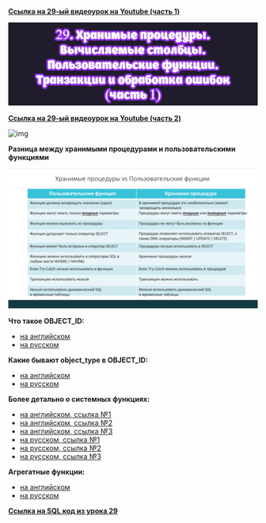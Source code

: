[**Ссылка на 29-ый видеоурок на Youtube (часть 1)**](https://youtu.be/EnQgPW-Se6w)

![img](https://github.com/AnatoliiBalakiriev/sql_video_course_for_beginners/blob/main/SQL-101%20Modules/Module%203/Lesson%2029/images/lesson%2029_1.png)

[**Ссылка на 29-ый видеоурок на Youtube (часть 2)**](https://youtu.be/n_QYoxjqYmo)

![img](hhttps://github.com/AnatoliiBalakiriev/sql_video_course_for_beginners/blob/main/SQL-101%20Modules/Module%203/Lesson%2029/images/lesson%2029_2.png)

**Разница между хранимыми процедурами и пользовательскими функциями**

![img](https://github.com/AnatoliiBalakiriev/sql_video_course_for_beginners/blob/main/SQL-101%20Modules/Module%203/Lesson%2029/images/%D0%A0%D0%B0%D0%B7%D0%BD%D0%B8%D1%86%D0%B0%20%D0%BC%D0%B5%D0%B6%D0%B4%D1%83%20%D1%85%D1%80%D0%B0%D0%BD%D0%B8%D0%BC%D1%8B%D0%BC%D0%B8%20%D0%BF%D1%80%D0%BE%D1%86%D0%B5%D0%B4%D1%83%D1%80%D0%B0%D0%BC%D0%B8%20%D0%B8%20%D0%BF%D0%BE%D0%BB%D1%8C%D0%B7%D0%BE%D0%B2%D0%B0%D1%82%D0%B5%D0%BB%D1%8C%D1%81%D0%BA%D0%B8%D0%BC%D0%B8%20%D1%84%D1%83%D0%BD%D0%BA%D1%86%D0%B8%D1%8F%D0%BC%D0%B8.png)

**Что такое OBJECT_ID:**
 - [на английском](https://docs.microsoft.com/en-us/sql/t-sql/functions/object-id-transact-sql?view=sql-server-ver15)
 - [на русском](https://docs.microsoft.com/ru-ru/sql/t-sql/functions/object-id-transact-sql?view=sql-server-ver15)

**Какие бывают object_type в OBJECT_ID:**
 - [на английском](https://docs.microsoft.com/en-us/sql/relational-databases/system-catalog-views/sys-objects-transact-sql?view=sql-server-ver15)
 - [на русском](https://docs.microsoft.com/ru-ru/sql/relational-databases/system-catalog-views/sys-objects-transact-sql?view=sql-server-ver15)

**Более детально о системных функциях:**
 - [на английском, ссылка №1](https://docs.microsoft.com/en-us/sql/t-sql/functions/functions?view=sql-server-ver15)
 - [на английском, ссылка №2](https://docs.microsoft.com/en-us/sql/relational-databases/system-functions/system-functions-category-transact-sql?view=sql-server-ver15)
 - [на английском, ссылка №3](https://docs.microsoft.com/en-us/sql/relational-databases/system-dynamic-management-views/system-dynamic-management-views?view=sql-server-ver15)
 - [на русском, ссылка №1](https://docs.microsoft.com/ru-ru/sql/t-sql/functions/functions?view=sql-server-ver15)
 - [на русском, ссылка №2](https://docs.microsoft.com/ru-ru/sql/relational-databases/system-functions/system-functions-category-transact-sql?view=sql-server-ver15)
 - [на русском, ссылка №3](https://docs.microsoft.com/ru-ru/sql/relational-databases/system-dynamic-management-views/system-dynamic-management-views?view=sql-server-ver15)

**Агрегатные функции:**
 - [на английском](https://docs.microsoft.com/en-us/sql/relational-databases/user-defined-functions/create-user-defined-aggregates?view=sql-server-ver15)
 - [на русском](https://docs.microsoft.com/ru-ru/sql/relational-databases/user-defined-functions/create-user-defined-aggregates?view=sql-server-ver15)

[**Ссылка на SQL код из урока 29**](https://raw.githubusercontent.com/AnatoliiBalakiriev/sql_video_course_for_beginners/main/SQL-101%20Modules/Module%203/Lesson%2029/SQL%20%D1%84%D0%B0%D0%B9%D0%BB%D1%8B/SQL%20%D0%BA%D0%BE%D0%B4%20%D0%B8%D0%B7%20%D1%83%D1%80%D0%BE%D0%BA%D0%B0%2029.sql)







